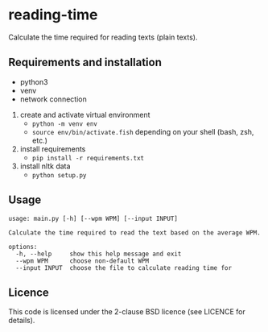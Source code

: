 # reading-time

Calculate the time required for reading texts (plain texts).

## Requirements and installation

- python3
- venv
- network connection

1. create and activate virtual environment
    - `python -m venv env`
    - `source env/bin/activate.fish` depending on your shell (bash, zsh, etc.)
2. install requirements
    - `pip install -r requirements.txt`
3. install nltk data
    - `python setup.py`

## Usage

```
usage: main.py [-h] [--wpm WPM] [--input INPUT]

Calculate the time required to read the text based on the average WPM.

options:
  -h, --help     show this help message and exit
  --wpm WPM      choose non-default WPM
  --input INPUT  choose the file to calculate reading time for
```

## Licence

This code is licensed under the 2-clause BSD licence (see LICENCE for details).

